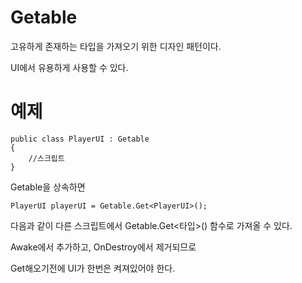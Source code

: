 # Getable

고유하게 존재하는 타입을 가져오기 위한 디자인 패턴이다.

UI에서 유용하게 사용할 수 있다.

# 예제


```
public class PlayerUI : Getable
{
    //스크립트
}
```

Getable을 상속하면

```
PlayerUI playerUI = Getable.Get<PlayerUI>();
```

다음과 같이 다른 스크립트에서 Getable.Get<타입>() 함수로 가져올 수 있다.

Awake에서 추가하고, OnDestroy에서 제거되므로

Get해오기전에 UI가 한번은 켜져있어야 한다.
